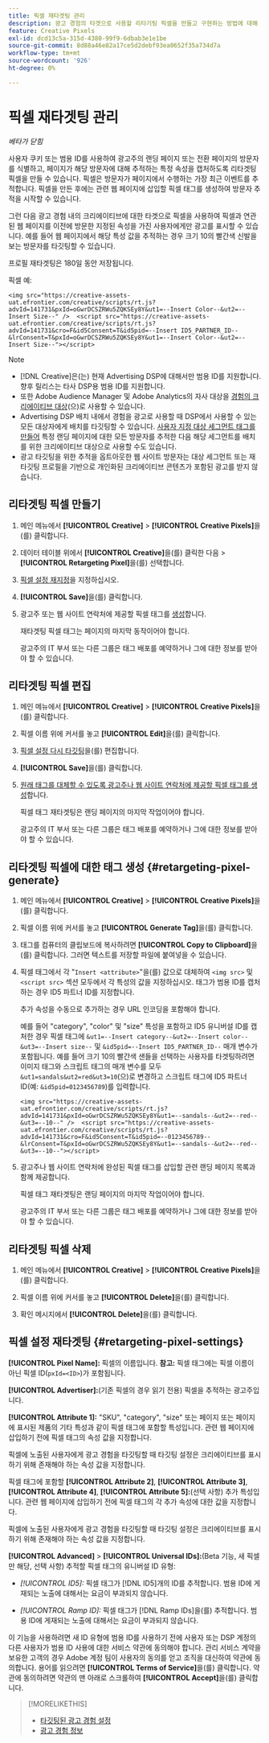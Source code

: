 ```yaml
---
title: 픽셀 재타겟팅 관리
description: 광고 경험의 타겟으로 사용할 리타기팅 픽셀을 만들고 구현하는 방법에 대해 알아봅니다.
feature: Creative Pixels
exl-id: dcd13c5a-315d-4380-99f9-6dbab3e1e1be
source-git-commit: 8d88a46e82a17ce5d2debf93ea0652f35a734d7a
workflow-type: tm+mt
source-wordcount: '926'
ht-degree: 0%

---
```


# 픽셀 재타겟팅 관리

*베타가 닫힘*

<!-- Note to self: These aren't segments -- we don't create a pool of users. -->

사용자 쿠키 또는 범용 ID를 사용하여 광고주의 랜딩 페이지 또는 전환 페이지의 방문자를 식별하고, 페이지가 해당 방문자에 대해 추적하는 특정 속성을 캡처하도록 리타겟팅 픽셀을 만들 수 있습니다. 픽셀은 방문자가 페이지에서 수행하는 가장 최근 이벤트를 추적합니다. 픽셀을 만든 후에는 관련 웹 페이지에 삽입할 픽셀 태그를 생성하여 방문자 추적을 시작할 수 있습니다.<!-- Note to self: surfer id=cookie or universal ID -->

그런 다음 광고 경험 내의 크리에이티브에 대한 타겟으로 픽셀을 사용하여 픽셀과 연관된 웹 페이지를 이전에 방문한 지정된 속성을 가진 사용자에게만 광고를 표시할 수 있습니다. 예를 들어 웹 페이지에서 해당 특성 값을 추적하는 경우 크기 10의 빨간색 신발을 보는 방문자를 타깃팅할 수 있습니다.<!-- better example? Make sure they match attribute examples below -->

프로필 재타겟팅은 180일 동안 저장됩니다.

픽셀 예:

```
<img src="https://creative-assets-uat.efrontier.com/creative/scripts/rt.js?advId=141731&pxId=oGwrDCSZRWu5ZQKSEy8Y&ut1=--Insert Color--&ut2=--Insert Size--" />  <script src="https://creative-assets-uat.efrontier.com/creative/scripts/rt.js?advId=141731&cro=F&id5Consent=T&id5pid=--Insert ID5_PARTNER_ID--&lrConsent=T&pxId=oGwrDCSZRWu5ZQKSEy8Y&ut1=--Insert Color--&ut2=--Insert Size--"></script>
```

>[!NOTE]
>
> * [!DNL Creative]은(는) 현재 Advertising DSP에 대해서만 범용 ID를 지원합니다. 향후 릴리스는 타사 DSP용 범용 ID를 지원합니다.<!-- Clarify this and reword as needed -->
>* 또한 Adobe Audience Manager 및 Adobe Analytics의 자사 대상을 [경험의 크리에이티브 대상](/help/creative/experiences/experience-settings-targeting.md)(으)로 사용할 수 있습니다.
>* Advertising DSP 배치 내에서 경험을 광고로 사용할 때 DSP에서 사용할 수 있는 모든 대상자에게 배치를 타깃팅할 수 있습니다. [사용자 지정 대상 세그먼트 태그를 만들어](/help/dsp/audiences/custom-segment-create.md) 특정 랜딩 페이지에 대한 모든 방문자를 추적한 다음 해당 세그먼트를 배치를 위한 크리에이티브 대상으로 사용할 수도 있습니다.
>* 광고 타깃팅을 위한 추적을 옵트아웃한 웹 사이트 방문자는 대상 세그먼트 또는 재타깃팅 프로필을 기반으로 개인화된 크리에이티브 콘텐츠가 포함된 광고를 받지 않습니다.

## 리타겟팅 픽셀 만들기

1. 메인 메뉴에서 **[!UICONTROL Creative]** > **[!UICONTROL Creative Pixels]**&#x200B;을(를) 클릭합니다.

1. 데이터 테이블 위에서 **[!UICONTROL Creative]**&#x200B;을(를) 클릭한 다음 > **[!UICONTROL Retargeting Pixel]**&#x200B;을(를) 선택합니다.

1. [픽셀 설정 재지정](#retargeting-pixel-settings)을 지정하십시오.

1. **[!UICONTROL Save]**&#x200B;을(를) 클릭합니다.

1. 광고주 또는 웹 사이트 연락처에 제공할 픽셀 태그를 [생성](#retargeting-pixel-generate)합니다.

   재타겟팅 픽셀 태그는 페이지의 마지막 동작이어야 합니다.<!-- verify here and below -->

   광고주의 IT 부서 또는 다른 그룹은 태그 배포를 예약하거나 그에 대한 정보를 받아야 할 수 있습니다.

## 리타겟팅 픽셀 편집

1. 메인 메뉴에서 **[!UICONTROL Creative]** > **[!UICONTROL Creative Pixels]**&#x200B;을(를) 클릭합니다.

1. 픽셀 이름 위에 커서를 놓고 **[!UICONTROL Edit]**&#x200B;을(를) 클릭합니다.

1. [픽셀 설정 다시 타깃팅](#retargeting-pixel-settings)을(를) 편집합니다.

1. **[!UICONTROL Save]**&#x200B;을(를) 클릭합니다.

1. [원래 태그를 대체할 수 있도록 광고주나 웹 사이트 연락처에 제공할 픽셀 태그를 생성](#retargeting-pixel-generate)합니다.

   픽셀 태그 재타겟팅은 랜딩 페이지의 마지막 작업이어야 합니다.

   광고주의 IT 부서 또는 다른 그룹은 태그 배포를 예약하거나 그에 대한 정보를 받아야 할 수 있습니다.

## 리타겟팅 픽셀에 대한 태그 생성 {#retargeting-pixel-generate}

1. 메인 메뉴에서 **[!UICONTROL Creative]** > **[!UICONTROL Creative Pixels]**&#x200B;을(를) 클릭합니다.

1. 픽셀 이름 위에 커서를 놓고 **[!UICONTROL Generate Tag]**&#x200B;을(를) 클릭합니다.

1. 태그를 컴퓨터의 클립보드에 복사하려면 **[!UICONTROL Copy to Clipboard]**&#x200B;을(를) 클릭합니다. 그러면 텍스트를 저장할 파일에 붙여넣을 수 있습니다.

1. 픽셀 태그에서 각 &quot;`Insert <attribute>`&quot;을(를) 값으로 대체하여 `<img src>` 및 `<script src>` 섹션 모두에서 각 특성의 값을 지정하십시오. 태그가 범용 ID를 캡처하는 경우 ID5 파트너 ID를 지정합니다.

   추가 속성을 수동으로 추가하는 경우 URL 인코딩을 포함해야 합니다.

   예를 들어 &quot;category&quot;, &quot;color&quot; 및 &quot;size&quot; 특성을 포함하고 ID5 유니버설 ID를 캡처한 경우 픽셀 태그에 `&ut1=--Insert category--&ut2=--Insert color--&ut3=--Insert size--` 및 `&id5pid=--Insert ID5_PARTNER_ID--` 매개 변수가 포함됩니다. 예를 들어 크기 10의 빨간색 샌들을 선택하는 사용자를 타겟팅하려면 이미지 태그와 스크립트 태그의 매개 변수를 모두 `&ut1=sandals&ut2=red&ut3=10`(으)로 변경하고 스크립트 태그에 ID5 파트너 ID(예: `&id5pid=0123456789`)를 입력합니다.

   `<img src="https://creative-assets-uat.efrontier.com/creative/scripts/rt.js?advId=141731&pxId=oGwrDCSZRWu5ZQKSEy8Y&ut1=--sandals--&ut2=--red--&ut3=--10--" />  <script src="https://creative-assets-uat.efrontier.com/creative/scripts/rt.js?advId=141731&cro=F&id5Consent=T&id5pid=--0123456789--&lrConsent=T&pxId=oGwrDCSZRWu5ZQKSEy8Y&ut1=--sandals--&ut2=--red--&ut3=--10--"></script>`

1. 광고주나 웹 사이트 연락처에 완성된 픽셀 태그를 삽입할 관련 랜딩 페이지 목록과 함께 제공합니다.

   픽셀 태그 재타겟팅은 랜딩 페이지의 마지막 작업이어야 합니다.

   광고주의 IT 부서 또는 다른 그룹은 태그 배포를 예약하거나 그에 대한 정보를 받아야 할 수 있습니다.

## 리타겟팅 픽셀 삭제

1. 메인 메뉴에서 **[!UICONTROL Creative]** > **[!UICONTROL Creative Pixels]**&#x200B;을(를) 클릭합니다.

1. 픽셀 이름 위에 커서를 놓고 **[!UICONTROL Delete]**&#x200B;을(를) 클릭합니다.

1. 확인 메시지에서 **[!UICONTROL Delete]**&#x200B;을(를) 클릭합니다.

## 픽셀 설정 재타겟팅 {#retargeting-pixel-settings}

**[!UICONTROL Pixel Name]:** 픽셀의 이름입니다. **참고:** 픽셀 태그에는 픽셀 이름이 아닌 픽셀 ID(`pxId=<ID>`)가 포함됩니다.

**[!UICONTROL Advertiser]:**(기존 픽셀의 경우 읽기 전용) 픽셀을 추적하는 광고주입니다.

**[!UICONTROL Attribute 1]:** &quot;SKU&quot;, &quot;category&quot;, &quot;size&quot; 또는 페이지 또는 페이지에 표시된 제품의 기타 특성과 같이 픽셀 태그에 포함할 특성입니다. 관련 웹 페이지에 삽입하기 전에 픽셀 태그의 속성 값을 지정합니다.

픽셀에 노출된 사용자에게 광고 경험을 타깃팅할 때 타깃팅 설정은 크리에이티브를 표시하기 위해 존재해야 하는 속성 값을 지정합니다.

픽셀 태그에 포함할 **[!UICONTROL Attribute 2]**, **[!UICONTROL Attribute 3]**, **[!UICONTROL Attribute 4]**, **[!UICONTROL Attribute 5]:**(선택 사항) 추가 특성입니다. 관련 웹 페이지에 삽입하기 전에 픽셀 태그의 각 추가 속성에 대한 값을 지정합니다.

픽셀에 노출된 사용자에게 광고 경험을 타깃팅할 때 타깃팅 설정은 크리에이티브를 표시하기 위해 존재해야 하는 속성 값을 지정합니다.

**[!UICONTROL Advanced]** > **[!UICONTROL Universal IDs]:**(Beta 기능, 새 픽셀만 해당, 선택 사항) 추적할 픽셀 태그의 유니버설 ID 유형:

* *[!UICONTROL ID5]:* 픽셀 태그가 [!DNL ID5]개의 ID를 추적합니다. 범용 ID에 게재되는 노출에 대해서는 요금이 부과되지 않습니다.

* *[!UICONTROL Ramp ID]:* 픽셀 태그가 [!DNL Ramp IDs]을(를) 추적합니다. 범용 ID에 게재되는 노출에 대해서는 요금이 부과되지 않습니다.

이 기능을 사용하려면 새 ID 유형에 범용 ID를 사용하기 전에 사용자 또는 DSP 계정의 다른 사용자가 범용 ID 사용에 대한 서비스 약관에 동의해야 합니다. 관리 서비스 계약을 보유한 고객의 경우 Adobe 계정 팀이 사용자의 동의를 얻고 조직을 대신하여 약관에 동의합니다. 용어를 읽으려면 **[!UICONTROL Terms of Service]**&#x200B;을(를) 클릭합니다. 약관에 동의하려면 약관의 맨 아래로 스크롤하여 **[!UICONTROL Accept]**&#x200B;을(를) 클릭합니다.

>[!MORELIKETHIS]
>
>* [타깃팅된 광고 경험 설정](/help/creative/experiences/experience-settings-targeting.md)
>* [광고 경험 정보](/help/creative/experiences/experience-about.md)
